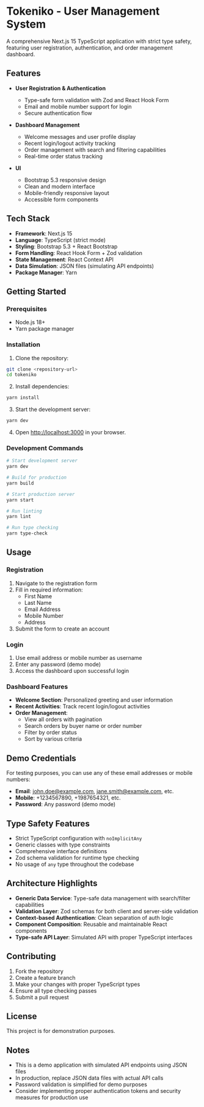 # Tokeniko - User Management System

A comprehensive Next.js 15 TypeScript application with strict type safety, featuring user registration, authentication, and order management dashboard.

## Features

- **User Registration & Authentication**

  - Type-safe form validation with Zod and React Hook Form
  - Email and mobile number support for login
  - Secure authentication flow

- **Dashboard Management**

  - Welcome messages and user profile display
  - Recent login/logout activity tracking
  - Order management with search and filtering capabilities
  - Real-time order status tracking

- **UI**

  - Bootstrap 5.3 responsive design
  - Clean and modern interface
  - Mobile-friendly responsive layout
  - Accessible form components

## Tech Stack

- **Framework**: Next.js 15
- **Language**: TypeScript (strict mode)
- **Styling**: Bootstrap 5.3 + React Bootstrap
- **Form Handling**: React Hook Form + Zod validation
- **State Management**: React Context API
- **Data Simulation**: JSON files (simulating API endpoints)
- **Package Manager**: Yarn

## Getting Started

### Prerequisites

- Node.js 18+
- Yarn package manager

### Installation

1. Clone the repository:

```bash
git clone <repository-url>
cd tokeniko
```

2. Install dependencies:

```bash
yarn install
```

3. Start the development server:

```bash
yarn dev
```

4. Open [http://localhost:3000](http://localhost:3000) in your browser.

### Development Commands

```bash
# Start development server
yarn dev

# Build for production
yarn build

# Start production server
yarn start

# Run linting
yarn lint

# Run type checking
yarn type-check
```

## Usage

### Registration

1. Navigate to the registration form
2. Fill in required information:
   - First Name
   - Last Name
   - Email Address
   - Mobile Number
   - Address
3. Submit the form to create an account

### Login

1. Use email address or mobile number as username
2. Enter any password (demo mode)
3. Access the dashboard upon successful login

### Dashboard Features

- **Welcome Section**: Personalized greeting and user information
- **Recent Activities**: Track recent login/logout activities
- **Order Management**:
  - View all orders with pagination
  - Search orders by buyer name or order number
  - Filter by order status
  - Sort by various criteria

## Demo Credentials

For testing purposes, you can use any of these email addresses or mobile numbers:

- **Email**: john.doe@example.com, jane.smith@example.com, etc.
- **Mobile**: +1234567890, +1987654321, etc.
- **Password**: Any password (demo mode)

## Type Safety Features

- Strict TypeScript configuration with `noImplicitAny`
- Generic classes with type constraints
- Comprehensive interface definitions
- Zod schema validation for runtime type checking
- No usage of `any` type throughout the codebase

## Architecture Highlights

- **Generic Data Service**: Type-safe data management with search/filter capabilities
- **Validation Layer**: Zod schemas for both client and server-side validation
- **Context-based Authentication**: Clean separation of auth logic
- **Component Composition**: Reusable and maintainable React components
- **Type-safe API Layer**: Simulated API with proper TypeScript interfaces

## Contributing

1. Fork the repository
2. Create a feature branch
3. Make your changes with proper TypeScript types
4. Ensure all type checking passes
5. Submit a pull request

## License

This project is for demonstration purposes.

## Notes

- This is a demo application with simulated API endpoints using JSON files
- In production, replace JSON data files with actual API calls
- Password validation is simplified for demo purposes
- Consider implementing proper authentication tokens and security measures for production use
